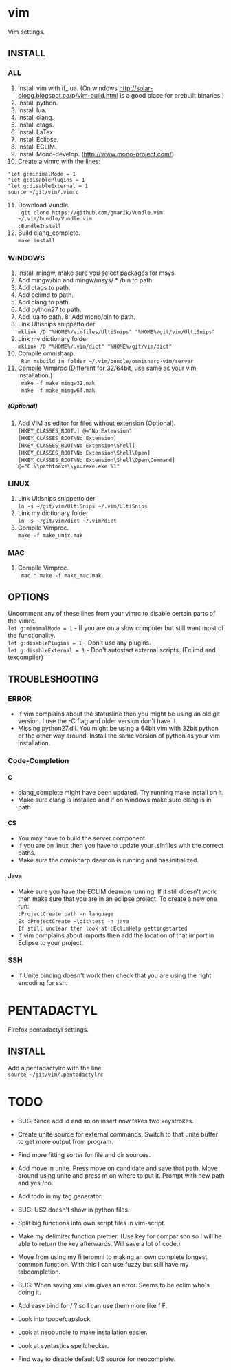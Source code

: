 # vim

Vim settings.

## INSTALL
### ALL

1. Install vim with if_lua. (On windows http://solar-blogg.blogspot.ca/p/vim-build.html is a good place for prebuilt binaries.)
2. Install python.
3. Install lua.
4. Install clang.
5. Install ctags.
6. Install LaTex.
7. Install Eclipse.
8. Install ECLIM.
9. Install Mono-develop. (http://www.mono-project.com/)
10. Create a vimrc with the lines:  
```VimL
"let g:minimalMode = 1
"let g:disablePlugins = 1
"let g:disableExternal = 1
source ~/git/vim/.vimrc
```  
11. Download Vundle  
`` git clone https://github.com/gmarik/Vundle.vim ~/.vim/bundle/Vundle.vim``  
`` :BundleInstall ``  
12. Build clang_complete.  
`` make install ``

### WINDOWS

1. Install mingw, make sure you select packages for msys. 
2. Add mingw/bin and mingw/msys/ * /bin to path.
3. Add ctags to path.
4. Add eclimd to path.
5. Add clang to path.
6. Add python27 to path.
7. Add lua to path.
8: Add mono/bin to path.
8. Link Ultisnips snippetfolder  
``mklink /D "%HOME%/vimfiles/UltiSnips" "%HOME%/git/vim/UltiSnips"``  
9. Link my dictionary folder  
``mklink /D "%HOME%/.vim/dict" "%HOME%/git/vim/dict"`` 
10. Compile omnisharp.  
`` Run msbuild in folder ~/.vim/bundle/omnisharp-vim/server``  
11. Compile Vimproc (Different for 32/64bit, use same as your vim installation.)  
`` make -f make_mingw32.mak``  
`` make -f make_mingw64.mak``  

##### (Optional)

1. Add VIM as editor for files without extension (Optional).  
``[HKEY_CLASSES_ROOT.] @="No Extension"``  
``[HKEY_CLASSES_ROOT\No Extension]``  
``[HKEY_CLASSES_ROOT\No Extension\Shell]``  
``[HKEY_CLASSES_ROOT\No Extension\Shell\Open]``  
``[HKEY_CLASSES_ROOT\No Extension\Shell\Open\Command] @="C:\\pathtoexe\\yourexe.exe %1"``

### LINUX

1. Link Ultisnips snippetfolder  
``ln -s ~/git/vim/UltiSnips ~/.vim/UltiSnips``  
2. Link my dictionary folder  
``ln -s ~/git/vim/dict ~/.vim/dict``  
3. Compile Vimproc.  
`` make -f make_unix.mak ``  

### MAC

1. Compile Vimproc.   
`` mac : make -f make_mac.mak``

## OPTIONS

Uncomment any of these lines from your vimrc to disable certain parts of the vimrc.  
`` let g:minimalMode = 1 ``  - If you are on a slow computer but still want most of the functionality.  
`` let g:disablePlugins = 1 ``  - Don't use any plugins.  
`` let g:disableExternal = 1 ``  - Don't autostart external scripts. (Eclimd and texcompiler)  

## TROUBLESHOOTING
### ERROR
* If vim complains about the statusline then you might be using an old git version. I use the -C flag and older version don't have it.
* Missing python27.dll. You might be using a 64bit vim with 32bit python or the other way around. Install the same version of python as your vim installation.

### Code-Completion
#### C
* clang_complete might have been updated. Try running make install on it.
* Make sure clang is installed and if on windows make sure clang is in path.

#### CS
* You may have to build the server component. 
* If you are on linux then you have to update your .slnfiles with the correct paths.
* Make sure the omnisharp daemon is running and has initialized.

#### Java
* Make sure you have the ECLIM deamon running. If it still doesn't work then make sure that you are in an eclipse project. To create a new one run:  
``:ProjectCreate path -n language``  
``Ex :ProjectCreate ~\git\test -n java``  
``If still unclear then look at :EclimHelp gettingstarted``  
* If vim complains about imports then add the location of that import in Eclipse to your project.

### SSH
* If Unite binding doesn't work then check that you are using the right encoding for ssh.

# PENTADACTYL

Firefox pentadactyl settings.  

## INSTALL
Add a pentadactylrc with the line:  
`` source ~/git/vim/.pentadactylrc `` 

# TODO

* BUG: Since add id and so on insert now takes two keystrokes.
* Create unite source for external commands. Switch to that unite buffer to 
get more output from program.
* Find more fitting sorter for file and dir sources.
* Add move in unite. Press move on candidate and save that path. Move around
using unite and press m on where to put it. Prompt with new path and yes /no.
* Add todo in my tag generator.
* BUG: US2 doesn't show in python files.
* Split big functions into own script files in vim-script.
* Make my delimiter function prettier. (Use key for comparison so I will be
able to return the key afterwards. Will save a lot of code.)
* Move from using my filteromni to making an own complete longest common
 function. With this I can use fuzzy but still have my tabcompletion.
* BUG: When saving xml vim gives an error. Seems to be eclim who's doing it.

* Add easy bind for / ? so I can use them more like f F.
* Look into tpope/capslock
* Look at neobundle to make installation easier.
* Look at syntastics spellchecker.
* Find way to disable default US source for neocomplete.
